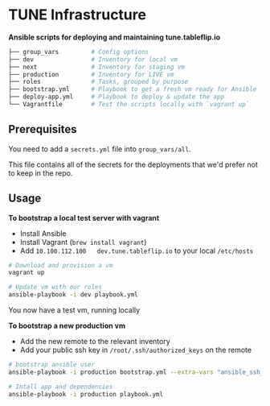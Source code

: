 # TUNE Infrastructure

**Ansible scripts for deploying and maintaining tune.tableflip.io**

```sh
├── group_vars         # Config options
├── dev                # Inventory for local vm
├── next               # Inventory for staging vm
├── production         # Inventory for LIVE vm
├── roles              # Tasks, grouped by purpose
├── bootstrap.yml      # Playbook to get a fresh vm ready for Ansible
├── deploy-app.yml     # Playbook to deploy & update the app
└── Vagrantfile        # Test the scripts locally with `vagrant up`
```

## Prerequisites

You need to add a `secrets.yml` file into `group_vars/all`.

This file contains all of the secrets for the deployments that we'd prefer not to keep in the repo.
## Usage

**To bootstrap a local test server with vagrant**

- Install Ansible
- Install Vagrant (`brew install vagrant`)
- Add `10.100.112.100	dev.tune.tableflip.io` to your local `/etc/hosts`

```sh
# Download and provision a vm
vagrant up

# Update vm with our roles
ansible-playbook -i dev playbook.yml
```

You now have a test vm, running locally

**To bootstrap a new production vm**

- Add the new remote to the relevant inventory
- Add your public ssh key in `/root/.ssh/authorized_keys` on the remote

```sh
# bootstrap ansible user
ansible-playbook -i production bootstrap.yml --extra-vars "ansible_ssh_user=root"

# Intall app and dependencies
ansible-playbook -i production playbook.yml
```
